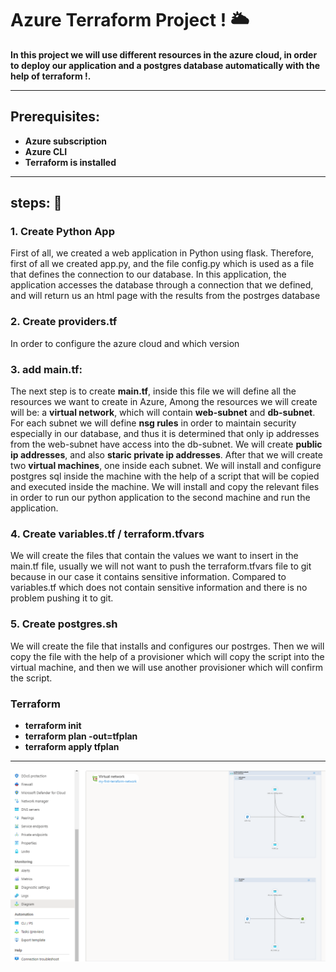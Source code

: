 # Azure Terraform Project ! 🌥️


**In this project we will use different resources in the azure cloud, in order to deploy our application and a postgres database automatically with the help of terraform !.**



---
## Prerequisites:

- **Azure subscription**
- **Azure CLI**
- **Terraform is installed**
  
---

## steps: 🔨

 ### 1. Create Python App
First of all, we created a web application in Python using flask.
Therefore, first of all we created app.py, and the file config.py which is used as a file that defines the connection to our database.
In this application, the application accesses the database through a connection that we defined, and will return us an html page with the results from the postrges database


### 2. Create providers.tf
In order to configure the azure cloud and which version



### 3. add main.tf:
The next step is to create **main.tf**, inside this file we will define all the resources we want to create in Azure,
Among the resources we will create will be: a **virtual network**, which will contain **web-subnet** and **db-subnet**.
For each subnet we will define **nsg rules** in order to maintain security especially in our database, and thus it is determined that only ip addresses from the web-subnet have access into the db-subnet.
We will create **public ip addresses**, and also **staric private ip addresses**.
After that we will create two **virtual machines**, one inside each subnet.
We will install and configure postgres sql inside the machine with the help of a script that will be copied and executed inside the machine.
We will install and copy the relevant files in order to run our python application to the second machine and run the application.


### 4. Create variables.tf / terraform.tfvars
We will create the files that contain the values ​​we want to insert in the main.tf file, usually we will not want to push the terraform.tfvars file to git because in our case it contains sensitive information.
Compared to variables.tf which does not contain sensitive information and there is no problem pushing it to git.



### 5. Create postgres.sh
We will create the file that installs and configures our postrges.
Then we will copy the file with the help of a provisioner which will copy the script into the virtual machine, and then we will use another provisioner which will confirm the script.


### Terraform 
- **terraform init**
- **terraform plan -out=tfplan**
- **terraform apply tfplan**




---

![alt text](https://github.com/ofekbarel/Terraform-Project/blob/main/Azure.png?raw=true)
